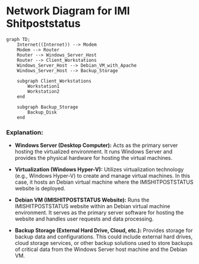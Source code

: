 # Network Diagram for IMI Shitpoststatus

```mermaid
graph TD;
    Internet((Internet)) --> Modem
    Modem --> Router
    Router --> Windows_Server_Host
    Router --> Client_Workstations
    Windows_Server_Host --> Debian_VM_with_Apache
    Windows_Server_Host --> Backup_Storage

    subgraph Client_Workstations
        Workstation1
        Workstation2
    end

    subgraph Backup_Storage
        Backup_Disk
    end 
```
   

### Explanation:

- **Windows Server (Desktop Computer):** Acts as the primary server hosting the virtualized environment. It runs Windows Server and provides the physical hardware for hosting the virtual machines.

- **Virtualization (Windows Hyper-V):** Utilizes virtualization technology (e.g., Windows Hyper-V) to create and manage virtual machines. In this case, it hosts an Debian virtual machine where the IMISHITPOSTSTATUS website is deployed.

- **Debian VM (IMISHITPOSTSTATUS Website):** Runs the IMISHITPOSTSTATUS website within an Debian virtual machine environment. It serves as the primary server software for hosting the website and handles user requests and data processing.

- **Backup Storage (External Hard Drive, Cloud, etc.):** Provides storage for backup data and configurations. This could include external hard drives, cloud storage services, or other backup solutions used to store backups of critical data from the Windows Server host machine and the Debian VM.
